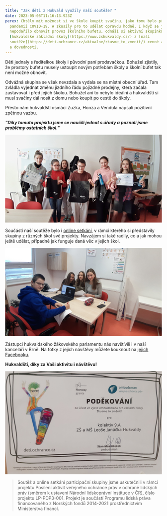 ```yaml
---
title: "Jak děti z Hukvald využily naší soutěže? "
date: 2023-05-05T11:16:13.923Z
perex: Chtěly mít možnost si ve škole koupit svačinu, jako tomu bylo před
  pandemií COVID-19. A zkusily pro to udělat opravdu hodně. I když se jim
  nepodařilo obnovit provoz školního bufetu, odnáší si aktivní skupinka z
  [hukvaldské základní školy](https://www.zshukvaldy.cz/) z [naší
  soutěže](https://deti.ochrance.cz/aktualne/zkusme_to_zmenit/) cenné zkušenosti
  a dovednosti.
---
```

Děti jednaly s ředitelkou školy i původní paní prodavačkou. Bohužel zjistily, že prostory bufetu musely ustoupit novým potřebám školy a školní bufet tak není možné obnovit.  

Odvážná skupina se však nevzdala a vydala se na místní obecní úřad. Tam zvládla vyjednat změnu jízdního řádu pojízdné prodejny, která začala zastavovat i před jejich školou. Bohužel ani to nebylo ideální a hukvaldští si musí svačiny dál nosit z domu nebo koupit po cestě do školy.

Přesto nám hukvaldští osmáci Zuzka, Honza a Vendula napsali pozitivní zpětnou vazbu. 

***"Díky tomuto projektu jsme se naučili jednat s úřady a poznali jsme problémy ostatních škol."***

![Šest žáků Základní školy Hukvaldy s odměnami, které jsme jim zaslali za účast v soutěži.](20221222_090718.jpg "Hukvaldští parlamentáři s odměnami, které jsme jim zaslali za účast v soutěži.")

Součástí naší soutěže bylo i [online setkání](https://deti.ochrance.cz/aktualne/zkusme_to_zmenit/), v rámci kterého si představily skupiny z různých škol své projekty. Navzájem si také radily, co a jak mohou ještě udělat, případně jak funguje daná věc v jejich škol. 

![U stolu s počítačem sedí při online setkání tři dívky a jeden chlapec.](20221201_095706.jpg "Zástupci soutěžního projektu při online setkání se zástupcem ombudsmana, pracovnicemi naší kanceláře a ostatními soutěžními týmy.")

Zástupci hukvaldského žákovského parlamentu nás navštívili i v naší kanceláři v Brně. Na fotky z jejich návštěvy můžete kouknout na [jejich Facebooku](https://www.facebook.com/media/set/?set=a.684952596966462&type=3). 

**Hukvaldští, díky za Vaši aktivitu i návštěvu!**

![Poděkování za účast v naší soutěži podepsané ombudsmanem Stanislavem Křečkem.](20221222_105835.jpg "Poděkování za účast v naší soutěži.")

> Soutěž a online setkání participační skupiny jsme uskutečnili v rámci projektu Posílení aktivit veřejného ochránce práv v ochraně lidských práv (směrem k ustavení Národní lidskoprávní instituce v ČR), číslo projektu LP-PDP3-001. Projekt je součástí Programu lidská práva financovaného z Norských fondů 2014-2021 prostřednictvím Ministerstva financí.